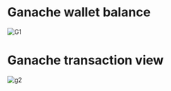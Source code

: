 # Ganache wallet balance 
![G1](module_2/Images/ganache_1.png)

# Ganache transaction view
![g2](module_2/Images/ganache_2.png)